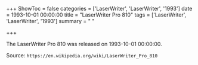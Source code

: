 +++
ShowToc = false
categories = ['LaserWriter', 'LaserWriter', '1993']
date = 1993-10-01 00:00:00
title = "LaserWriter Pro 810"
tags = ['LaserWriter', 'LaserWriter', '1993']
summary = " "

+++

The LaserWriter Pro 810 was released on 1993-10-01 00:00:00.

Source: `https://en.wikipedia.org/wiki/LaserWriter_Pro_810`


